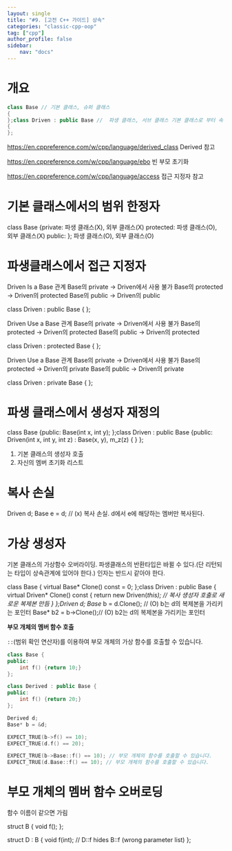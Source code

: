 ```yaml
---
layout: single
title: "#9. [고전 C++ 가이드] 상속"
categories: "classic-cpp-oop"
tag: ["cpp"]
author_profile: false
sidebar: 
    nav: "docs"
---
```


# 개요

```cpp
class Base // 기본 클래스, 슈퍼 클래스
{
};class Driven : public Base //  파생 클래스, 서브 클래스 기본 클래스로 부터 속성을 물려받는다. 다중 상속을 받을 수도 있다.
{
}; 
```


https://en.cppreference.com/w/cpp/language/derived_class
Derived 참고


https://en.cppreference.com/w/cpp/language/ebo
빈 부모 초기화


https://en.cppreference.com/w/cpp/language/access
접근 지정자 참고

# 기본 클래스에서의 범위 한정자

class Base
{private: 파생 클래스(X), 외부 클래스(X)
protected: 파생 클래스(O), 외부 클래스(X)
public: }; 파생 클래스(O), 외부 클래스(O)

# 파생클래스에서 접근 지정자

Driven Is a Base 관계
Base의 private -> Driven에서 사용 불가
Base의 protected -> Driven의 protected Base의 public -> Driven의 public

class Driven : public Base
{
};

Driven Use a Base 관계
Base의 private -> Driven에서 사용 불가
Base의 protected -> Driven의 protected Base의 public -> Driven의 protected

class Driven : protected Base
{
};

Driven Use a Base 관계
Base의 private -> Driven에서 사용 불가
Base의 protected -> Driven의 private Base의 public -> Driven의 private

class Driven : private Base
{
};

# 파생 클래스에서 생성자 재정의

class Base
{public: Base(int x, int y); };class Driven : public Base
{public: Driven(int x, int y, int z) : Base(x, y), m_z(z) {
}
};

1. 기본 클래스의 생성자 호출
2. 자신의 멤버 초기화 리스트

# 복사 손실

Driven d; Base e = d; // (x) 복사 손실. d에서 e에 해당하는 멤버만 복사된다.

# 가상 생성자

기본 클래스의 가상함수 오버라이딩. 파생클래스의 반환타입은 바뀔 수 있다.(단
리턴되는 타입이 상속관계에 있어야 한다.)
인자는 반드시 같아야 한다.

class Base { virtual Base* Clone() const = 0; };class Driven : public Base { virtual Driven* Clone() const { return new Driven(*this); // 복사 생성자 호출로 새로운 복제본 만듬
}
};Driven d; Base* b = d.Clone(); // (O) b는 d의 복제본을 가리키는 포인터
Base* b2 = b->Clone();// (O) b2는 d의 복제본을 가리키는 포인터

**부모 개체의 멤버 함수 호출**

`::`(범위 확인 연산자)를 이용하여 부모 개체의 가상 함수를 호출할 수 있습니다.

```cpp
class Base {
public:
    int f() {return 10;} 
};

class Derived : public Base {
public:
    int f() {return 20;} 
};

Derived d;
Base* b = &d;

EXPECT_TRUE(b->f() == 10); 
EXPECT_TRUE(d.f() == 20);

EXPECT_TRUE(b->Base::f() == 10); // 부모 개체의 함수를 호출할 수 있습니다.
EXPECT_TRUE(d.Base::f() == 10); // 부모 개체의 함수를 호출할 수 있습니다.
```

# 부모 개체의 멤버 함수 오버로딩

함수 이름이 같으면 가림

struct B
{
    void f();
};
 
struct D : B
{
    void f(int); // D::f hides B::f (wrong parameter list)
};
